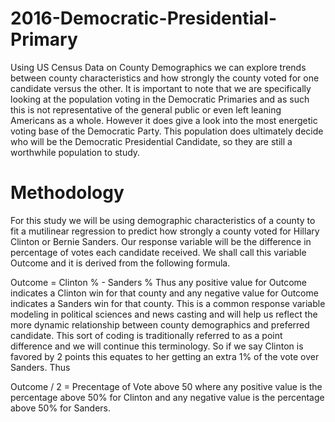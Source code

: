 # 2016-Democratic-Presidential-Primary
Using US Census Data on County Demographics we can explore trends between county characteristics and
how strongly the county voted for one candidate versus the other. It is important to note that we are
specifically looking at the population voting in the Democratic Primaries and as such this is not representative
of the general public or even left leaning Americans as a whole. However it does give a look into the most
energetic voting base of the Democratic Party. This population does ultimately decide who will be the
Democratic Presidential Candidate, so they are still a worthwhile population to study.

# Methodology
For this study we will be using demographic characteristics of a county to fit a mutilinear regression to
predict how strongly a county voted for Hillary Clinton or Bernie Sanders. Our response variable will be the difference in
percentage of votes each candidate received. We shall call this variable Outcome and it is derived from the
following formula.

Outcome = Clinton % - Sanders %
Thus any positive value for Outcome indicates a Clinton win for that county and any negative value for
Outcome indicates a Sanders win for that county. This is a common response variable modeling in political
sciences and news casting and will help us reflect the more dynamic relationship between county demographics
and preferred candidate. This sort of coding is traditionally referred to as a point difference and we will
continue this terminology. So if we say Clinton is favored by 2 points this equates to her getting an extra 1%
of the vote over Sanders. Thus

Outcome / 2 = Precentage of Vote above 50
where any positive value is the percentage above 50% for Clinton and any negative value is the percentage
above 50% for Sanders.
